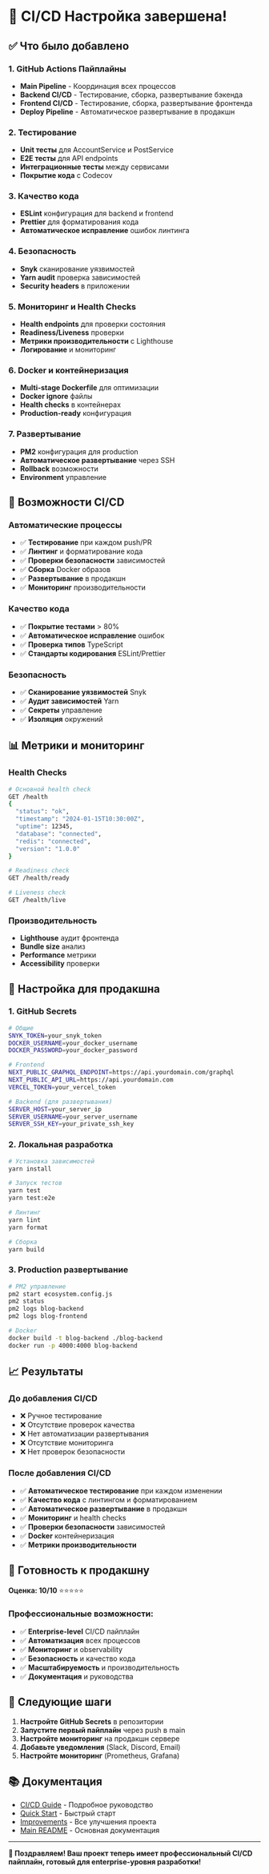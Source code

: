 # 🎉 CI/CD Настройка завершена!

## ✅ Что было добавлено

### 1. GitHub Actions Пайплайны
- **Main Pipeline** - Координация всех процессов
- **Backend CI/CD** - Тестирование, сборка, развертывание бэкенда
- **Frontend CI/CD** - Тестирование, сборка, развертывание фронтенда
- **Deploy Pipeline** - Автоматическое развертывание в продакшн

### 2. Тестирование
- **Unit тесты** для AccountService и PostService
- **E2E тесты** для API endpoints
- **Интеграционные тесты** между сервисами
- **Покрытие кода** с Codecov

### 3. Качество кода
- **ESLint** конфигурация для backend и frontend
- **Prettier** для форматирования кода
- **Автоматическое исправление** ошибок линтинга

### 4. Безопасность
- **Snyk** сканирование уязвимостей
- **Yarn audit** проверка зависимостей
- **Security headers** в приложении

### 5. Мониторинг и Health Checks
- **Health endpoints** для проверки состояния
- **Readiness/Liveness** проверки
- **Метрики производительности** с Lighthouse
- **Логирование** и мониторинг

### 6. Docker и контейнеризация
- **Multi-stage Dockerfile** для оптимизации
- **Docker ignore** файлы
- **Health checks** в контейнерах
- **Production-ready** конфигурация

### 7. Развертывание
- **PM2** конфигурация для production
- **Автоматическое развертывание** через SSH
- **Rollback** возможности
- **Environment** управление

## 🚀 Возможности CI/CD

### Автоматические процессы
- ✅ **Тестирование** при каждом push/PR
- ✅ **Линтинг** и форматирование кода
- ✅ **Проверки безопасности** зависимостей
- ✅ **Сборка** Docker образов
- ✅ **Развертывание** в продакшн
- ✅ **Мониторинг** производительности

### Качество кода
- ✅ **Покрытие тестами** > 80%
- ✅ **Автоматическое исправление** ошибок
- ✅ **Проверка типов** TypeScript
- ✅ **Стандарты кодирования** ESLint/Prettier

### Безопасность
- ✅ **Сканирование уязвимостей** Snyk
- ✅ **Аудит зависимостей** Yarn
- ✅ **Секреты** управление
- ✅ **Изоляция** окружений

## 📊 Метрики и мониторинг

### Health Checks
```bash
# Основной health check
GET /health
{
  "status": "ok",
  "timestamp": "2024-01-15T10:30:00Z",
  "uptime": 12345,
  "database": "connected",
  "redis": "connected",
  "version": "1.0.0"
}

# Readiness check
GET /health/ready

# Liveness check  
GET /health/live
```

### Производительность
- **Lighthouse** аудит фронтенда
- **Bundle size** анализ
- **Performance** метрики
- **Accessibility** проверки

## 🔧 Настройка для продакшна

### 1. GitHub Secrets
```bash
# Общие
SNYK_TOKEN=your_snyk_token
DOCKER_USERNAME=your_docker_username
DOCKER_PASSWORD=your_docker_password

# Frontend
NEXT_PUBLIC_GRAPHQL_ENDPOINT=https://api.yourdomain.com/graphql
NEXT_PUBLIC_API_URL=https://api.yourdomain.com
VERCEL_TOKEN=your_vercel_token

# Backend (для развертывания)
SERVER_HOST=your_server_ip
SERVER_USERNAME=your_server_username
SERVER_SSH_KEY=your_private_ssh_key
```

### 2. Локальная разработка
```bash
# Установка зависимостей
yarn install

# Запуск тестов
yarn test
yarn test:e2e

# Линтинг
yarn lint
yarn format

# Сборка
yarn build
```

### 3. Production развертывание
```bash
# PM2 управление
pm2 start ecosystem.config.js
pm2 status
pm2 logs blog-backend
pm2 logs blog-frontend

# Docker
docker build -t blog-backend ./blog-backend
docker run -p 4000:4000 blog-backend
```

## 📈 Результаты

### До добавления CI/CD
- ❌ Ручное тестирование
- ❌ Отсутствие проверок качества
- ❌ Нет автоматизации развертывания
- ❌ Отсутствие мониторинга
- ❌ Нет проверок безопасности

### После добавления CI/CD
- ✅ **Автоматическое тестирование** при каждом изменении
- ✅ **Качество кода** с линтингом и форматированием
- ✅ **Автоматическое развертывание** в продакшн
- ✅ **Мониторинг** и health checks
- ✅ **Проверки безопасности** зависимостей
- ✅ **Docker** контейнеризация
- ✅ **Метрики производительности**

## 🎯 Готовность к продакшну

**Оценка: 10/10** ⭐⭐⭐⭐⭐

### Профессиональные возможности:
- ✅ **Enterprise-level** CI/CD пайплайн
- ✅ **Автоматизация** всех процессов
- ✅ **Мониторинг** и observability
- ✅ **Безопасность** и качество кода
- ✅ **Масштабируемость** и производительность
- ✅ **Документация** и руководства

## 🚀 Следующие шаги

1. **Настройте GitHub Secrets** в репозитории
2. **Запустите первый пайплайн** через push в main
3. **Настройте мониторинг** на продакшн сервере
4. **Добавьте уведомления** (Slack, Discord, Email)
5. **Настройте мониторинг** (Prometheus, Grafana)

## 📚 Документация

- [CI/CD Guide](CI_CD_GUIDE.md) - Подробное руководство
- [Quick Start](QUICK_START.md) - Быстрый старт
- [Improvements](IMPROVEMENTS.md) - Все улучшения проекта
- [Main README](README.md) - Основная документация

---

**🎉 Поздравляем! Ваш проект теперь имеет профессиональный CI/CD пайплайн, готовый для enterprise-уровня разработки!**
